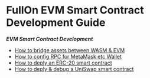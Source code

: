 # FullOn EVM Smart Contract Development Guide

***EVM Smart Contract Development***

* [How to bridge assets between WASM & EVM](./How_to_bridge_assets_btwn_wasm_n_evm.md)
* [How to config RPC for MetaMask etc Wallet](./How_to_config_FLON_EVM_RPC_into_MetaMask_etc_EVM_Wallets.md)
* [How to deply an ERC-20 smart contract](./How_to_deploy_erc20_contract.md)
* [How to deply & debug a UniSwap smart contract](./How_to_deploy_uniswap_n_debug.md)
